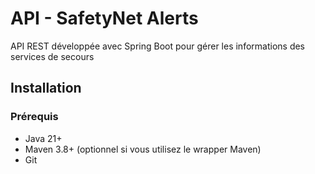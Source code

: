 # API - SafetyNet Alerts

API REST développée avec Spring Boot pour gérer les informations des services de secours

## Installation

### Prérequis
- Java 21+
- Maven 3.8+ (optionnel si vous utilisez le wrapper Maven)
- Git
